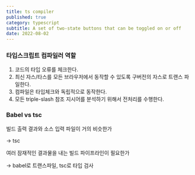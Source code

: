 ```yaml
---
title: ts compiler
published: true
category: typescript
subtitle: A set of two-state buttons that can be toggled on or off
date: 2022-08-02
---
```


### 타입스크립트 컴파일러 역할

1. 코드의 타입 오류를 체크한다.
2. 최신 자스/타스를 모든 브라우저에서 동작할 수 있도록 구버전의 자스로 트랜스 파일한다.
3. 컴파일은 타입체크와 독립적으로 동작한다.
4. 모든 triple-slash 참조 지시어를 분석하기 위해서 전처리를 수행한다.

### Babel vs tsc

빌드 출력 결과와 소스 입력 파일이 거의 비슷한가

→ tsc

여러 잠재적인 결과물을 내는 빌드 파이프라인이 필요한가

→ babel로 트랜스파일, tsc로 타입 검사